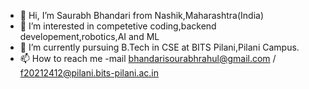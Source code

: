 - 👋 Hi, I’m Saurabh Bhandari from Nashik,Maharashtra(India)
- 👀 I’m interested in competetive coding,backend developement,robotics,AI and ML
- 🌱 I’m currently pursuing B.Tech in CSE at BITS Pilani,Pilani Campus.
- 📫 How to reach me -mail bhandarisourabhrahul@gmail.com / f20212412@pilani.bits-pilani.ac.in


<!---
SaurabhRBhandari/SaurabhRBhandari is a ✨ special ✨ repository because its `README.md` (this file) appears on your GitHub profile.
You can click the Preview link to take a look at your changes.
--->
